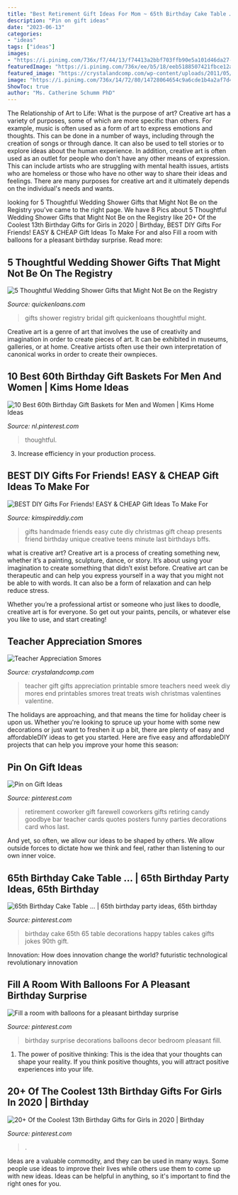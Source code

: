 ```yaml
---
title: "Best Retirement Gift Ideas For Mom ~ 65th Birthday Cake Table …"
description: "Pin on gift ideas"
date: "2023-06-13"
categories:
- "ideas"
tags: ["ideas"]
images:
- "https://i.pinimg.com/736x/f7/44/13/f74413a2bbf703ffb90e5a101d46da27--birthday-surprises-special-birthday.jpg"
featuredImage: "https://i.pinimg.com/736x/ee/b5/18/eeb5188507421fbce12a4a6ff7a2fd77.jpg"
featured_image: "https://crystalandcomp.com/wp-content/uploads/2011/05/smore-printable-for-your-teacher.jpg"
image: "https://i.pinimg.com/736x/14/72/80/14728064654c9a6cde1b4a2af7d409ef.jpg"
ShowToc: true
author: "Ms. Catherine Schumm PhD"
---
```



The Relationship of Art to Life: What is the purpose of art?
Creative art has a variety of purposes, some of which are more specific than others. For example, music is often used as a form of art to express emotions and thoughts. This can be done in a number of ways, including through the creation of songs or through dance. It can also be used to tell stories or to explore ideas about the human experience. In addition, creative art is often used as an outlet for people who don't have any other means of expression. This can include artists who are struggling with mental health issues, artists who are homeless or those who have no other way to share their ideas and feelings. There are many purposes for creative art and it ultimately depends on the individual's needs and wants.

	

		
looking for 5 Thoughtful Wedding Shower Gifts that Might Not Be on the Registry you've came to the right page. We have 8 Pics about 5 Thoughtful Wedding Shower Gifts that Might Not Be on the Registry like 20+ Of the Coolest 13th Birthday Gifts for Girls in 2020 | Birthday, BEST DIY Gifts For Friends! EASY &amp; CHEAP Gift Ideas To Make For and also Fill a room with balloons for a pleasant birthday surprise. Read more:
		
    
## 5 Thoughtful Wedding Shower Gifts That Might Not Be On The Registry

<img loading=lazy src="https://www.quickenloans.com/blog/wp-content/uploads/2015/08/Screen-Shot-2015-08-13-at-9.56.07-PM.png" onerror="this.onerror=null;this.src='https://tse4.mm.bing.net/th?id=OIP.hCEHj7c2hbyabnxaNJEv2gHaLH&amp;pid=15.1';" alt="5 Thoughtful Wedding Shower Gifts that Might Not Be on the Registry">

_Source: quickenloans.com_

>gifts shower registry bridal gift quickenloans thoughtful might. 

	

Creative art is a genre of art that involves the use of creativity and imagination in order to create pieces of art. It can be exhibited in museums, galleries, or at home. Creative artists often use their own interpretation of canonical works in order to create their ownpieces.

    
## 10 Best 60th Birthday Gift Baskets For Men And Women | Kims Home Ideas

<img loading=lazy src="https://i.pinimg.com/736x/14/72/80/14728064654c9a6cde1b4a2af7d409ef.jpg" onerror="this.onerror=null;this.src='https://tse4.mm.bing.net/th?id=OIP.N461bHs6B6t2buHeKPRcawHaPT&amp;pid=15.1';" alt="10 Best 60th Birthday Gift Baskets for Men and Women | Kims Home Ideas">

_Source: nl.pinterest.com_

>thoughtful. 

	

3. Increase efficiency in your production process.

    
## BEST DIY Gifts For Friends! EASY &amp; CHEAP Gift Ideas To Make For

<img loading=lazy src="https://kimspireddiy.com/wp-content/uploads/2018/10/BEST-DIY-Gifts-For-Friends-EASY-and-CHEAP-Gift-Ideas-To-Make-For-Birthdays-Christmas-Gifts-Creative-and-Unique-Presents-That-Are-Cute-Last-Minute-Handmade-Ideas-BFFs-Teens-9.jpg" onerror="this.onerror=null;this.src='https://tse4.mm.bing.net/th?id=OIP.sPWYgheNq0qmOiGp_6zx6QHaLH&amp;pid=15.1';" alt="BEST DIY Gifts For Friends! EASY &amp; CHEAP Gift Ideas To Make For">

_Source: kimspireddiy.com_

>gifts handmade friends easy cute diy christmas gift cheap presents friend birthday unique creative teens minute last birthdays bffs. 

	

what is creative art?
Creative art is a process of creating something new, whether it’s a painting, sculpture, dance, or story. It’s about using your imagination to create something that didn’t exist before. 
Creative art can be therapeutic and can help you express yourself in a way that you might not be able to with words. It can also be a form of relaxation and can help reduce stress. 

Whether you’re a professional artist or someone who just likes to doodle, creative art is for everyone. So get out your paints, pencils, or whatever else you like to use, and start creating!

    
## Teacher Appreciation Smores

<img loading=lazy src="https://crystalandcomp.com/wp-content/uploads/2011/05/smore-printable-for-your-teacher.jpg" onerror="this.onerror=null;this.src='https://tse1.mm.bing.net/th?id=OIP.xJswVHwpeJ2urzapXUni_wHaLH&amp;pid=15.1';" alt="Teacher Appreciation Smores">

_Source: crystalandcomp.com_

>teacher gift gifts appreciation printable smore teachers need week diy mores end printables smores treat treats wish christmas valentines valentine. 

	

The holidays are approaching, and that means the time for holiday cheer is upon us. Whether you're looking to spruce up your home with some new decorations or just want to freshen it up a bit, there are plenty of easy and affordableDIY ideas to get you started. Here are five easy and affordableDIY projects that can help you improve your home this season: 

    
## Pin On Gift Ideas

<img loading=lazy src="https://i.pinimg.com/736x/32/18/02/32180262bdc79d818c0ebcf8646d055a--teacher-retirement-gifts-from-coworkers-farewell-gift-for-coworker.jpg" onerror="this.onerror=null;this.src='https://tse4.mm.bing.net/th?id=OIP.dVi-oHEI1p8lB-C9flA5pQHaNK&amp;pid=15.1';" alt="Pin on Gift Ideas">

_Source: pinterest.com_

>retirement coworker gift farewell coworkers gifts retiring candy goodbye bar teacher cards quotes posters funny parties decorations card whos last. 

	

And yet, so often, we allow our ideas to be shaped by others. We allow outside forces to dictate how we think and feel, rather than listening to our own inner voice.

    
## 65th Birthday Cake Table … | 65th Birthday Party Ideas, 65th Birthday

<img loading=lazy src="https://i.pinimg.com/736x/04/98/04/04980494defc85f4cfa7c3bfdbc914ce--th-birthday-cake-birthday-cake-tables.jpg" onerror="this.onerror=null;this.src='https://tse2.mm.bing.net/th?id=OIP.suTdMWdl0rH37n8OzZWJfAHaNi&amp;pid=15.1';" alt="65th Birthday Cake Table … | 65th birthday party ideas, 65th birthday">

_Source: pinterest.com_

>birthday cake 65th 65 table decorations happy tables cakes gifts jokes 90th gift. 

	

Innovation: How does innovation change the world?
futuristic 
technological 
revolutionary
innovation

    
## Fill A Room With Balloons For A Pleasant Birthday Surprise

<img loading=lazy src="https://i.pinimg.com/736x/f7/44/13/f74413a2bbf703ffb90e5a101d46da27--birthday-surprises-special-birthday.jpg" onerror="this.onerror=null;this.src='https://tse3.mm.bing.net/th?id=OIP.i-OrKkYt63QADa2f4N0giwDhEs&amp;pid=15.1';" alt="Fill a room with balloons for a pleasant birthday surprise">

_Source: pinterest.com_

>birthday surprise decorations balloons decor bedroom pleasant fill. 

	

1. The power of positive thinking: This is the idea that your thoughts can shape your reality. If you think positive thoughts, you will attract positive experiences into your life.

    
## 20+ Of The Coolest 13th Birthday Gifts For Girls In 2020 | Birthday

<img loading=lazy src="https://i.pinimg.com/736x/ee/b5/18/eeb5188507421fbce12a4a6ff7a2fd77.jpg" onerror="this.onerror=null;this.src='https://tse2.mm.bing.net/th?id=OIP.5w4ZRGAgNM0ZOSN4rMMVPQHaLH&amp;pid=15.1';" alt="20+ Of the Coolest 13th Birthday Gifts for Girls in 2020 | Birthday">

_Source: pinterest.com_

>. 

	

Ideas are a valuable commodity, and they can be used in many ways. Some people use ideas to improve their lives while others use them to come up with new ideas. Ideas can be helpful in anything, so it's important to find the right ones for you.

